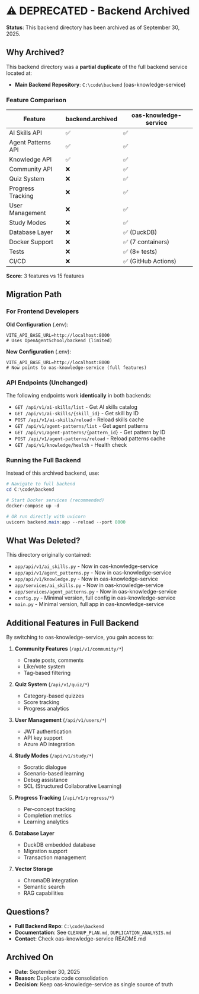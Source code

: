 # ⚠️ DEPRECATED - Backend Archived

**Status**: This backend directory has been archived as of September 30, 2025.

## Why Archived?

This backend directory was a **partial duplicate** of the full backend service located at:
- **Main Backend Repository**: `C:\code\backend` (oas-knowledge-service)

### Feature Comparison

| Feature | backend.archived | oas-knowledge-service |
|---------|------------------|----------------------|
| AI Skills API | ✅ | ✅ |
| Agent Patterns API | ✅ | ✅ |
| Knowledge API | ✅ | ✅ |
| Community API | ❌ | ✅ |
| Quiz System | ❌ | ✅ |
| Progress Tracking | ❌ | ✅ |
| User Management | ❌ | ✅ |
| Study Modes | ❌ | ✅ |
| Database Layer | ❌ | ✅ (DuckDB) |
| Docker Support | ❌ | ✅ (7 containers) |
| Tests | ❌ | ✅ (8+ tests) |
| CI/CD | ❌ | ✅ (GitHub Actions) |

**Score**: 3 features vs 15 features

## Migration Path

### For Frontend Developers

**Old Configuration** (.env):
```env
VITE_API_BASE_URL=http://localhost:8000
# Uses OpenAgentSchool/backend (limited)
```

**New Configuration** (.env):
```env
VITE_API_BASE_URL=http://localhost:8000
# Now points to oas-knowledge-service (full features)
```

### API Endpoints (Unchanged)

The following endpoints work **identically** in both backends:
- `GET /api/v1/ai-skills/list` - Get AI skills catalog
- `GET /api/v1/ai-skills/{skill_id}` - Get skill by ID
- `POST /api/v1/ai-skills/reload` - Reload skills cache
- `GET /api/v1/agent-patterns/list` - Get agent patterns
- `GET /api/v1/agent-patterns/{pattern_id}` - Get pattern by ID
- `POST /api/v1/agent-patterns/reload` - Reload patterns cache
- `GET /api/v1/knowledge/health` - Health check

### Running the Full Backend

Instead of this archived backend, use:

```powershell
# Navigate to full backend
cd C:\code\backend

# Start Docker services (recommended)
docker-compose up -d

# OR run directly with uvicorn
uvicorn backend.main:app --reload --port 8000
```

## What Was Deleted?

This directory originally contained:
- `app/api/v1/ai_skills.py` - Now in oas-knowledge-service
- `app/api/v1/agent_patterns.py` - Now in oas-knowledge-service  
- `app/api/v1/knowledge.py` - Now in oas-knowledge-service
- `app/services/ai_skills.py` - Now in oas-knowledge-service
- `app/services/agent_patterns.py` - Now in oas-knowledge-service
- `config.py` - Minimal version, full config in oas-knowledge-service
- `main.py` - Minimal version, full app in oas-knowledge-service

## Additional Features in Full Backend

By switching to oas-knowledge-service, you gain access to:

1. **Community Features** (`/api/v1/community/*`)
   - Create posts, comments
   - Like/vote system
   - Tag-based filtering

2. **Quiz System** (`/api/v1/quiz/*`)
   - Category-based quizzes
   - Score tracking
   - Progress analytics

3. **User Management** (`/api/v1/users/*`)
   - JWT authentication
   - API key support
   - Azure AD integration

4. **Study Modes** (`/api/v1/study/*`)
   - Socratic dialogue
   - Scenario-based learning
   - Debug assistance
   - SCL (Structured Collaborative Learning)

5. **Progress Tracking** (`/api/v1/progress/*`)
   - Per-concept tracking
   - Completion metrics
   - Learning analytics

6. **Database Layer**
   - DuckDB embedded database
   - Migration support
   - Transaction management

7. **Vector Storage**
   - ChromaDB integration
   - Semantic search
   - RAG capabilities

## Questions?

- **Full Backend Repo**: `C:\code\backend`
- **Documentation**: See `CLEANUP_PLAN.md`, `DUPLICATION_ANALYSIS.md`
- **Contact**: Check oas-knowledge-service README.md

## Archived On

- **Date**: September 30, 2025
- **Reason**: Duplicate code consolidation
- **Decision**: Keep oas-knowledge-service as single source of truth
